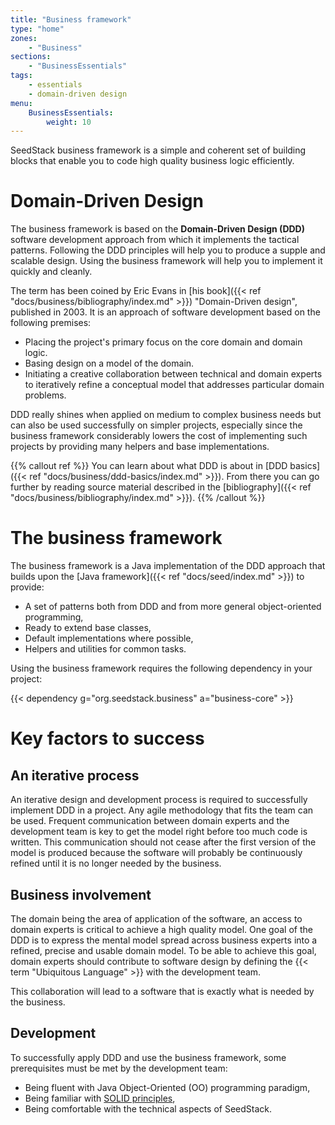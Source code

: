 ```yaml
---
title: "Business framework"
type: "home"
zones:
    - "Business"
sections:
    - "BusinessEssentials"
tags:
    - essentials
    - domain-driven design
menu:
    BusinessEssentials:
        weight: 10
---
```


SeedStack business framework is a simple and coherent set of building blocks that enable you to code high quality business 
logic efficiently.<!--more--> 

# Domain-Driven Design

The business framework is based on the **Domain-Driven Design (DDD)** software development approach from which it implements
the tactical patterns. Following the DDD principles will help you to produce a supple and scalable design. Using the business
framework will help you to implement it quickly and cleanly.

The term has been coined by Eric Evans in [his book]({{< ref "docs/business/bibliography/index.md" >}}) "Domain-Driven design", 
published in 2003. It is an approach of software development based on the following premises:

* Placing the project's primary focus on the core domain and domain logic.
* Basing design on a model of the domain.
* Initiating a creative collaboration between technical and domain experts to iteratively refine a conceptual model that 
addresses particular domain problems.

DDD really shines when applied on medium to complex business needs but can also be used successfully on simpler projects, 
especially since the business framework considerably lowers the cost of implementing such projects by providing many 
helpers and base implementations.

{{% callout ref %}}
You can learn about what DDD is about in [DDD basics]({{< ref "docs/business/ddd-basics/index.md" >}}). 
From there you can go further by reading source material described in the [bibliography]({{< ref "docs/business/bibliography/index.md" >}}).
{{% /callout %}}

# The business framework

The business framework is a Java implementation of the DDD approach that builds upon the [Java framework]({{< ref "docs/seed/index.md" >}}) 
to provide:

* A set of patterns both from DDD and from more general object-oriented programming,
* Ready to extend base classes,
* Default implementations where possible,
* Helpers and utilities for common tasks.

Using the business framework requires the following dependency in your project:

{{< dependency g="org.seedstack.business" a="business-core" >}}

# Key factors to success

## An iterative process

An iterative design and development process is required to successfully implement DDD in a project. Any agile methodology
that fits the team can be used. Frequent communication between domain experts and the development team is key to get
the model right before too much code is written. This communication should not cease after the first version of the model
is produced because the software will probably be continuously refined until it is no longer needed by the business.

## Business involvement

The domain being the area of application of the software, an access to domain experts is critical to achieve a high quality
model. One goal of the DDD is to express the mental model spread across business experts into a refined, precise and
usable domain model. To be able to achieve this goal, domain experts should contribute to software design by defining
the {{< term "Ubiquitous Language" >}} with the development team.

This collaboration will lead to a software that is exactly what is needed by the business.

## Development

To successfully apply DDD and use the business framework, some prerequisites must be met by the development team:

* Being fluent with Java Object-Oriented (OO) programming paradigm,
* Being familiar with [SOLID principles](https://en.wikipedia.org/wiki/SOLID_(object-oriented_design)), 
* Being comfortable with the technical aspects of SeedStack.
